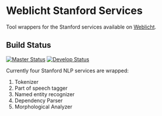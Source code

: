 # Weblicht Stanford Services

Tool wrappers for the Stanford services available on [Weblicht](http://weblicht.sfs.uni-tuebingen.de).

## Build Status

[![Master Status](http://grid.anc.org:9080/travis/svg/lappsgrid-services/org.lappsgrid.weblicht.stanford?branch=master)](https://travis-ci.org/lappsgrid-services/org.lappsgrid.weblicht.stanford)
[![Develop Status](http://grid.anc.org:9080/travis/svg/lappsgrid-services/org.lappsgrid.weblicht.stanford?branch=develop)](https://travis-ci.org/lappsgrid-services/org.lappsgrid.weblicht.stanford)

Currently four Stanford NLP services are wrapped:

1. Tokenizer
1. Part of speech tagger
1. Named entity recognizer
1. Dependency Parser
1. Morphological Analyzer


